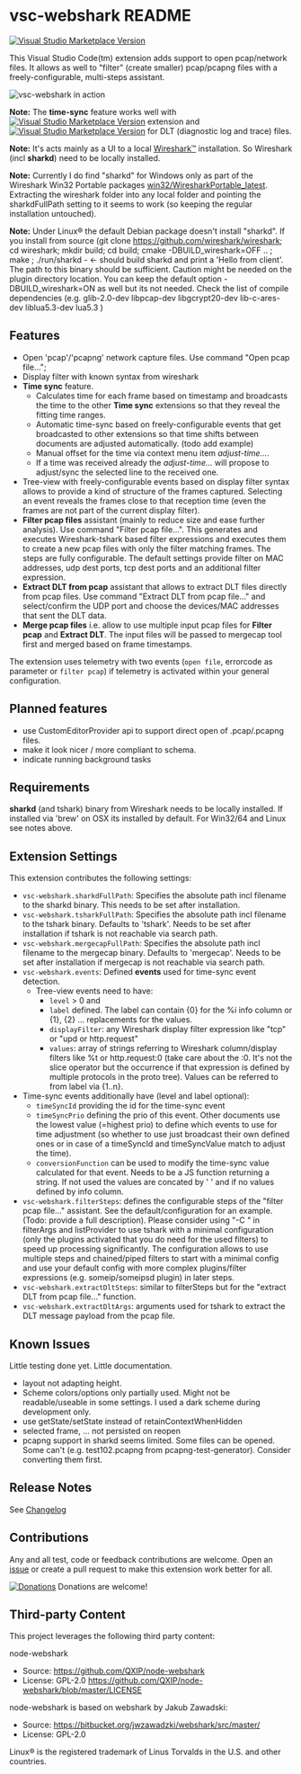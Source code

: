 # vsc-webshark README

[![Visual Studio Marketplace Version](https://img.shields.io/visual-studio-marketplace/v/mbehr1.vsc-webshark?color=green&label=vsc-webshark&logo=visual-studio-code)](https://marketplace.visualstudio.com/items?itemName=mbehr1.vsc-webshark)

This Visual Studio Code(tm) extension adds support to open pcap/network files. It allows as well to "filter" (create smaller) pcap/pcapng files with a freely-configurable, multi-steps assistant.

![vsc-webshark in action](https://github.com/mbehr1/vsc-webshark/raw/master/images/vsc-webshark_1.png)

**Note:** The **time-sync** feature works well with [![Visual Studio Marketplace Version](https://img.shields.io/visual-studio-marketplace/v/mbehr1.smart-log?color=green&label=smart-log&logo=visual-studio-code)](https://marketplace.visualstudio.com/items?itemName=mbehr1.smart-log) extension and [![Visual Studio Marketplace Version](https://img.shields.io/visual-studio-marketplace/v/mbehr1.dlt-logs?color=green&label=dlt-logs&logo=visual-studio-code)](https://marketplace.visualstudio.com/items?itemName=mbehr1.dlt-logs) for DLT (diagnostic log and trace) files.

**Note:** It's acts mainly as a UI to a local [Wireshark&trade;](https://www.wireshark.org) installation. So Wireshark (incl **sharkd**) need to be locally installed.

**Note:** Currently I do find "sharkd" for Windows only as part of the Wireshark Win32 Portable packages [win32/WiresharkPortable_latest](https://wireshark.org/download/win32/WiresharkPortable_latest.paf.exe). Extracting the wireshark folder into any local folder and pointing the sharkdFullPath setting to it seems to work (so keeping the regular installation untouched).

**Note:** Under Linux&reg; the default Debian package doesn't install "sharkd". If you install from source (git clone https://github.com/wireshark/wireshark; cd wireshark; mkdir build; cd build; cmake -DBUILD_wireshark=OFF .. ; make ; ./run/sharkd -   <- should build sharkd and print a 'Hello from client'. The path to this binary should be sufficient. Caution might be needed on the plugin directory location. You can keep the default option -DBUILD_wireshark=ON as well but its not needed. Check the list of compile dependencies (e.g. glib-2.0-dev libpcap-dev libgcrypt20-dev lib-c-ares-dev liblua5.3-dev lua5.3 )

## Features

- Open 'pcap'/'pcapng' network capture files. Use command "Open pcap file...";
- Display filter with known syntax from wireshark
- **Time sync** feature.
  - Calculates time for each frame based on timestamp and broadcasts the time to the other **Time sync** extensions so that they reveal the fitting time ranges.
  - Automatic time-sync based on freely-configurable events that get broadcasted to other extensions so that time shifts between documents are adjusted automatically. (todo add example)
  - Manual offset for the time via context menu item *adjust-time...*.
  - If a time was received already the *adjust-time...* will propose to adjust/sync the selected line to the received one.
- Tree-view with freely-configurable events based on display filter syntax allows to provide a kind of structure of the frames captured. Selecting an event reveals the frames close to that reception time (even the frames are not part of the current display filter).
- **Filter pcap files** assistant (mainly to reduce size and ease further analysis). Use command "Filter pcap file...". This generates and executes Wireshark-tshark based filter expressions and executes them to create a new pcap files with only the filter matching frames. The steps are fully configurable. The default settings provide filter on MAC addresses, udp dest ports, tcp dest ports and an additional filter expression.
- **Extract DLT from pcap** assistant that allows to extract DLT files directly from pcap files. Use command "Extract DLT from pcap file..." and select/confirm the UDP port and choose the devices/MAC addresses that sent the DLT data.
- **Merge pcap files** i.e. allow to use multiple input pcap files for **Filter pcap** and **Extract DLT**. The input files will be passed to mergecap tool first and merged based on frame timestamps.

The extension uses telemetry with two events (`open file`, errorcode as parameter or `filter pcap`) if telemetry is activated within your general configuration.

## Planned features

- use CustomEditorProvider api to support direct open of .pcap/.pcapng files.
- make it look nicer / more compliant to schema.
- indicate running background tasks

## Requirements

**sharkd** (and tshark) binary from Wireshark needs to be locally installed. If installed via 'brew' on OSX its installed by default. For Win32/64 and Linux see notes above.

## Extension Settings

This extension contributes the following settings:

* `vsc-webshark.sharkdFullPath`: Specifies the absolute path incl filename to the sharkd binary. This needs to be set after installation.
* `vsc-webshark.tsharkFullPath`: Specifies the absolute path incl filename to the tshark binary. Defaults to 'tshark'. Needs to be set after installation if tshark is not reachable via search path.
* `vsc-webshark.mergecapFullPath`: Specifies the absolute path incl filename to the mergecap binary. Defaults to 'mergecap'. Needs to be set after installation if mergecap is not reachable via search path.
* `vsc-webshark.events`: Defined **events** used for time-sync event detection.
  * Tree-view events need to have:
    * `level` > 0 and
    * `label` defined. The label can contain {0} for the %i info column or {1}, {2} ... replacements for the values. 
    * `displayFilter`: any Wireshark display filter expression like "tcp" or "upd or http.request"
    * `values`: array of strings referring to Wireshark column/display filters like %t or http.request:0 (take care about the :0. It's not the slice operator but the occurrence if that expression is defined by multiple protocols in the proto tree). Values can be referred to from label via {1..n}.
* Time-sync events additionally have (level and label optional):
  * `timeSyncId` providing the id for the time-sync event
  * `timeSyncPrio` defining the prio of this event. Other documents use the lowest value (=highest prio) to define which events to use for time adjustment (so whether to use just broadcast their own defined ones or in case of a timeSyncId and timeSyncValue match to adjust the time).
  * `conversionFunction` can be used to modify the time-sync value calculated for that event. Needs to be a JS function returning a string. If not used the values are concated by ' ' and if no values defined by info column.
* `vsc-webshark.filterSteps`: defines the configurable steps of the "filter pcap file..." assistant. See the default/configuration for an example. (Todo: provide a full description). Please consider using "-C <config-name>" in filterArgs and listProvider to use tshark with a minimal configuration (only the plugins activated that you do need for the used filters) to speed up processing significantly. The configuration allows to use multiple steps and chained/piped filters to start with a minimal config and use your default config with more complex plugins/filter expressions (e.g. someip/someipsd plugin) in later steps.
* `vsc-webshark.extractDltSteps`: similar to filterSteps but for the "extract DLT from pcap file..." function.
* `vsc-webshark.extractDltArgs`: arguments used for tshark to extract the DLT message payload from the pcap file.


## Known Issues

Little testing done yet.
Little documentation.

* layout not adapting height.
* Scheme colors/options only partially used. Might not be readable/useable in some settings. I used a dark scheme during development only.
* use getState/setState instead of retainContextWhenHidden
* selected frame, ... not persisted on reopen
* pcapng support in sharkd seems limited. Some files can be opened. Some can't (e.g. test102.pcapng from pcapng-test-generator). Consider converting them first.

## Release Notes

See [Changelog](./CHANGELOG.md)

## Contributions

Any and all test, code or feedback contributions are welcome.
Open an [issue](https://github.com/mbehr1/vsc-webshark/issues) or create a pull request to make this extension work better for all.

[![Donations](https://www.paypalobjects.com/en_US/DK/i/btn/btn_donateCC_LG.gif)](https://www.paypal.com/cgi-bin/webscr?cmd=_s-xclick&hosted_button_id=2ZNMJP5P43QQN&source=url) Donations are welcome!

## Third-party Content

This project leverages the following third party content:

node-webshark
 - Source: https://github.com/QXIP/node-webshark
 - License: GPL-2.0 https://github.com/QXIP/node-webshark/blob/master/LICENSE 

 node-webshark is based on webshark by Jakub Zawadski:
 - Source: https://bitbucket.org/jwzawadzki/webshark/src/master/ 
 - License: GPL-2.0

Linux&reg; is the registered trademark of Linus Torvalds in the U.S. and other countries.

